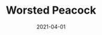 ---
description: "Pattern%3A%20Worsted%20%7C%20Color%3A%20Peacock%20%7C%20Width%3A%2054%u201D%20%7C%20Content%3A%2068%25%20Polyester%2C%2029%25%20Viscose%2C%203%25%20Cotton%20%7C%20Abrasion%3A%2050%2C000%20Double%20Rubs%20-%20Wyzenbeek%20Method%20%7C%20Repeat%3A%20n/a%20%7C%20Finish%3A%20INCASE%20by%20CRYPTON%20%7C%20Flammability%3A%20NFPA%20260%2C%20UFAC%20Class%201%2C%20CAL%20117%20%7C%20Applications%3A%20Contract%20/%20Hospitality%2C%20Residential%20%7C%20"
tags: 
  - "Lark Fontaine"
  - "Worsted"
  - "Textiles"
image_primary: "img/WorstedPeacock_large.jpg"
href: "https://www.larkfontaine.com/collections/textiles/products/worsted-peacock"
designer: "Lark Fontaine"
title: "Worsted Peacock"
category: "Textiles"
subtitle: ""
manufacturer: "Lark Fontaine"
slug: "/manufacturers/lark-fontaine/textiles/lark-fontaine-worsted-peacock"
date: "2021-04-01"
---